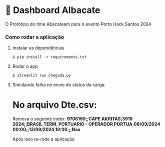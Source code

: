 # 🎈 Dashboard AIbacate

O Protótipo do time Abacateam para o evento Porto Hack Santos 2024

### Como rodar a aplicação

1. Instalar as dependências

   ```
   $ pip install -r requirements.txt
   ```

2. Rodar o app

   ```
   $ streamlit run Chegada.py
   ```

3. Simulando falha no envio do status da carga:

   # No arquivo Dte.csv:
   Remova o seguinte index:
   **9706190;;CAPE AKRITAS;3919 2024;;BRASIL TERM. PORTUARIO - OPERADOR PORTUA;08/09/2024 00:00;;13/09/2024 19:00;;;Nao**

   Após isso re-rode a aplicação
